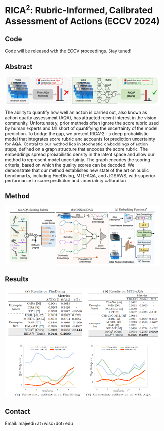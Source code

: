 # RICA<sup>2</sup>: Rubric-Informed, Calibrated Assessment of Actions (ECCV 2024)
## Code
Code will be released with the ECCV proceedings. Stay tuned!
  
## Abstract

![Teaser figure](assets/teaser_fig.png)
  
The ability to quantify how well an action is carried out, also known as action quality assessment (AQA), has attracted recent interest in the vision community. Unfortunately, prior methods often ignore the score rubric used by human experts and fall short of quantifying the uncertainty of the model prediction. To bridge the gap, we present RICA^2 - a deep probabilistic model that integrates score rubric and accounts for prediction uncertainty for AQA. Central to our method lies in stochastic embeddings of action steps, defined on a graph structure that encodes the score rubric. The embeddings spread probabilistic density in the latent space and allow our method to represent model uncertainty. The graph encodes the scoring criteria, based on which the quality scores can be decoded. We demonstrate that our method establishes new state of the art on public benchmarks, including FineDiving, MTL-AQA, and JIGSAWS, with superior performance in score prediction and uncertainty calibration

## Method 
  
![Main method figure](assets/method_fig.png)



## Results


![Result figure](assets/results_fig.png)


## Contact
Email: majeedi+at+wisc+dot+edu
